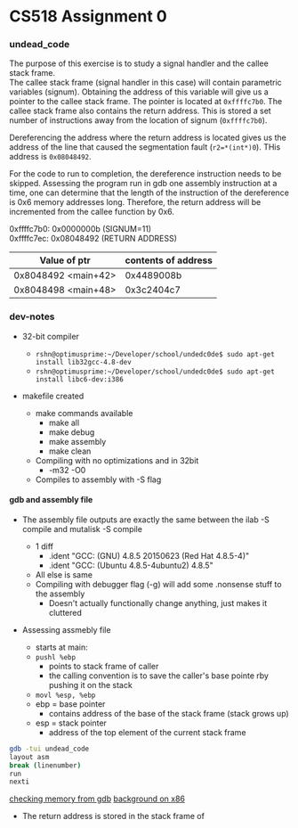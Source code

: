 # CS518 Assignment 0 
### undead_code 

The purpose of this exercise is to study a signal handler and the callee stack frame.   
The callee stack frame (signal handler in this case) will contain parametric variables (signum).  Obtaining the address of this variable will give us a pointer to the callee stack frame.  The pointer is located at `0xffffc7b0`.  The callee stack frame also contains the return address.  This is stored a set number of instructions away from the location of signum (`0xffffc7b0`).  

Dereferencing the address where the return address is located gives us the address of the line that caused the segmentation fault (`r2=*(int*)0`).  THis address is `0x08048492`.  

For the code to run to completion, the dereference instruction needs to be skipped.  Assessing the program run in gdb one assembly instruction at a time, one can determine that the length of the instruction of the dereference is 0x6 memory addresses long.  Therefore, the return address will be incremented from the callee function by 0x6. 

0xffffc7b0:     0x0000000b      (SIGNUM=11)  
0xffffc7ec:     0x08048492      (RETURN ADDRESS)

| Value of ptr  |  contents of address |
|---------------|----------------------|
| 0x8048492 <main+42> |    0x4489008b  |
| 0x8048498 <main+48> |    0x3c2404c7  |


### dev-notes

+ 32-bit compiler 
    * `rshn@optimusprime:~/Developer/school/undedc0de$ sudo apt-get install lib32gcc-4.8-dev`
    + `rshn@optimusprime:~/Developer/school/undedc0de$ sudo apt-get install libc6-dev:i386`

+ makefile created
    + make commands available 
        - make all
        - make debug
        - make assembly
        - make clean
    * Compiling with no optimizations and in 32bit
        - -m32 -O0 
    * Compiles to assembly with -S flag 

#### gdb and assembly file 

+ The assembly file outputs are exactly the same between the ilab -S compile and mutalisk -S compile 
    * 1 diff
        -   .ident  "GCC: (GNU) 4.8.5 20150623 (Red Hat 4.8.5-4)"
        -   .ident  "GCC: (Ubuntu 4.8.5-4ubuntu2) 4.8.5"
    * All else is same
    * Compiling with debugger flag (-g) will add some .nonsense stuff to the assembly 
        - Doesn't actually functionally change anything, just makes it cluttered 

+ Assessing assmebly file
    * starts at main: 
    * `pushl %ebp`          
        * points to stack frame of caller 
        * the calling convention is to save the caller's base pointe rby pushing it on the stack
    * `movl %esp, %ebp`
    * ebp = base pointer
        - contains address of the base of the stack frame (stack grows up) 
    * esp = stack pointer
        - address of the top element of the current stack frame


```bash
gdb -tui undead_code
layout asm
break (linenumber)
run
nexti
```

[checking memory from gdb](http://www.delorie.com/gnu/docs/gdb/gdb_56.html)
[background on x86](http://www.cs.virginia.edu/~evans/cs216/guides/x86.html)



+ The return address is stored in the stack frame of 
